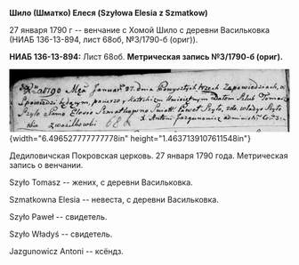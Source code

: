 **Шило (Шматко) Елеся (Szyłowa Elesia z Szmatkow)**

27 января 1790 г -- венчание с Хомой Шило с деревни Васильковка (НИАБ
136-13-894, лист 68об, №3/1790-б (ориг)).

**НИАБ 136-13-894:** Лист 68об. **Метрическая запись №3/1790-б (ориг).**

![](./media/147e68adc5f92df5939ecb4ae32b372d2c93d2c4.png){width="6.496527777777778in"
height="1.4637139107611548in"}

Дедиловичская Покровская церковь. 27 января 1790 года. Метрическая
запись о венчании.

Szyło Tomasz -- жених, с деревни Васильковка.

Szmatkowna Elesia -- невеста, с деревни Васильковка.

Szyło Paweł -- свидетель.

Szyło Władyś -- свидетель.

Jazgunowicz Antoni -- ксёндз.
